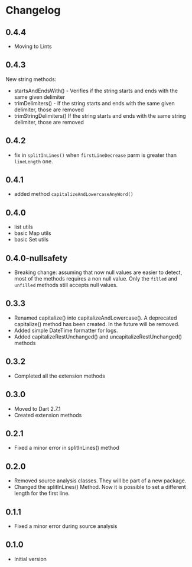 # Changelog

## 0.4.4

- Moving to Lints

## 0.4.3

New string methods:

- startsAndEndsWith() - Verifies if the string starts and ends with the same given delimiter
- trimDelimiters() - If the string starts and ends with the same given delimiter, those are removed
- trimStringDelimiters() If the string starts and ends with the same string delimiter, those are removed

## 0.4.2

- fix in `splitInLines()` when `firstLineDecrease` parm  is greater than `lineLength` one.

## 0.4.1

- added method `capitalizeAndLowercaseAnyWord()`

## 0.4.0

- list utils
- basic Map utils
- basic Set utils

## 0.4.0-nullsafety

- Breaking change: assuming that now null values are easier to detect, most of the methods requires a non null value. Only the `filled` and `unfilled` methods still accepts null values.

## 0.3.3

- Renamed capitalize() into capitalizeAndLowercase(). A deprecated capitalize() method has been created. In the future will be removed.
- Added simple DateTime formatter for logs.
- Added capitalizeRestUnchanged() and uncapitalizeRestUnchanged() methods

## 0.3.2

- Completed all the extension methods

## 0.3.0

- Moved to Dart 2.7.1
- Created extension methods

## 0.2.1

- Fixed a minor error in splitInLines() method

## 0.2.0

- Removed source analysis classes. They will be part of a new package.
- Changed the splitInLines() Method. Now it is possible to set a different length for the first line.

## 0.1.1

- Fixed a minor error during source analysis

## 0.1.0

- Initial version

